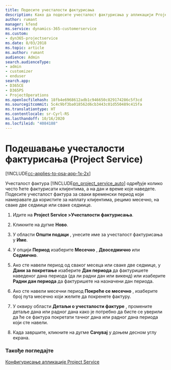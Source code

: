 ```yaml
---
title: Подесите учесталости фактурисања
description: Како да подесите учесталост фактурисања у апликацији Project Service
author: rumant
manager: kfend
ms.service: dynamics-365-customerservice
ms.custom:
- dyn365-projectservice
ms.date: 8/03/2018
ms.topic: article
ms.author: rumant
audience: Admin
search.audienceType:
- admin
- customizer
- enduser
search.app:
- D365CE
- D365PS
- ProjectOperations
ms.openlocfilehash: 18fb4e6968612adb1c946650c829174286c5f3cd
ms.sourcegitcommit: 5c4c9bf3ba018562d6cb3443c01d550489c415fa
ms.translationtype: HT
ms.contentlocale: sr-Cyrl-RS
ms.lasthandoff: 10/16/2020
ms.locfileid: "4084188"
---
```

# <a name="set-up-invoice-frequencies-project-service"></a>Подешавање учесталости фактурисања (Project Service)

[!INCLUDE[cc-applies-to-psa-app-1x-2x](../includes/cc-applies-to-psa-app-1x-2x.md)]

Учесталост фактура [!INCLUDE[pn_project_service_auto](../includes/pn-project-service-auto.md)] одређује колико често ћете фактурисати клијентима, а на дан и време које наведете. Подесите учесталост фактура за сваки временски период који намеравате да користите за наплату клијентима, рецимо месечно, на сваке две седмице или сваке седмице.  
  
1.  Идите на **Project Service >Учесталости фактурисања**.  
  
2.  Кликните на дугме **Ново**.  
  
3.  У области **Општи подаци** , унесите име за учесталост фактурисања у **Име**.  
  
4.  У опцији **Период** изаберите **Месечно** , **Двоседмично** или **Седмично**.  
  
5.  Ако сте навели период од сваког месеца или сваке две седмице, у **Дани за покретање** изаберите **Дан периода** да фактуришете наведеног дана периода (да ли радни дан или викенд) или изаберите **Радни дан периода** да фактуришете на назначени дан периода.  
  
6.  Ако сте навели месечни период **Покреће се месечно** , изаберите број пута месечно који желите да покренете фактуру.  
  
7.  У оквиру области **Детаљи о учесталости фактуре** , промените детаље дана или радног дана како је потребно да бисте се уверили да ће се фактура покретати тачног дана или радног дана периода који сте навели.  
  
8.  Када завршите, кликните на дугме **Сачувај** у доњем десном углу екрана.  
  
### <a name="see-also"></a>Такође погледајте  
 [Конфигурисање апликације Project Service](../psa/configure.md)
